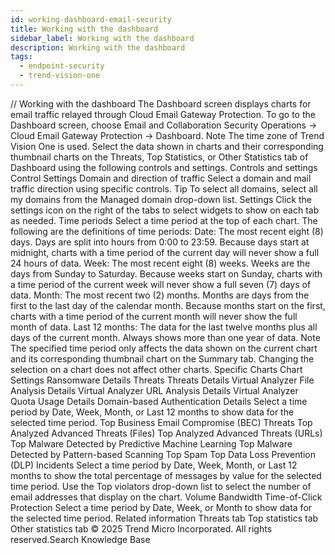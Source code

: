 ```yaml
---
id: working-dashboard-email-security
title: Working with the dashboard
sidebar_label: Working with the dashboard
description: Working with the dashboard
tags:
  - endpoint-security
  - trend-vision-one
---
```


/*<![CDATA[*/ $('#title').html($('meta[name=map-description]').attr('content')); /*]]>*/ Working with the dashboard The Dashboard screen displays charts for email traffic relayed through Cloud Email Gateway Protection. To go to the Dashboard screen, choose Email and Collaboration Security Operations → Cloud Email Gateway Protection → Dashboard. Note The time zone of Trend Vision One is used. Select the data shown in charts and their corresponding thumbnail charts on the Threats, Top Statistics, or Other Statistics tab of Dashboard using the following controls and settings. Controls and settings Control Settings Domain and direction of traffic Select a domain and mail traffic direction using specific controls. Tip To select all domains, select all my domains from the Managed domain drop-down list. Settings Click the settings icon on the right of the tabs to select widgets to show on each tab as needed. Time periods Select a time period at the top of each chart. The following are the definitions of time periods: Date: The most recent eight (8) days. Days are split into hours from 0:00 to 23:59. Because days start at midnight, charts with a time period of the current day will never show a full 24 hours of data. Week: The most recent eight (8) weeks. Weeks are the days from Sunday to Saturday. Because weeks start on Sunday, charts with a time period of the current week will never show a full seven (7) days of data. Month: The most recent two (2) months. Months are days from the first to the last day of the calendar month. Because months start on the first, charts with a time period of the current month will never show the full month of data. Last 12 months: The data for the last twelve months plus all days of the current month. Always shows more than one year of data. Note The specified time period only affects the data shown on the current chart and its corresponding thumbnail chart on the Summary tab. Changing the selection on a chart does not affect other charts. Specific Charts Chart Settings Ransomware Details Threats Threats Details Virtual Analyzer File Analysis Details Virtual Analyzer URL Analysis Details Virtual Analyzer Quota Usage Details Domain-based Authentication Details Select a time period by Date, Week, Month, or Last 12 months to show data for the selected time period. Top Business Email Compromise (BEC) Threats Top Analyzed Advanced Threats (Files) Top Analyzed Advanced Threats (URLs) Top Malware Detected by Predictive Machine Learning Top Malware Detected by Pattern-based Scanning Top Spam Top Data Loss Prevention (DLP) Incidents Select a time period by Date, Week, Month, or Last 12 months to show the total percentage of messages by value for the selected time period. Use the Top violators drop-down list to select the number of email addresses that display on the chart. Volume Bandwidth Time-of-Click Protection Select a time period by Date, Week, or Month to show data for the selected time period. Related information Threats tab Top statistics tab Other statistics tab © 2025 Trend Micro Incorporated. All rights reserved.Search Knowledge Base